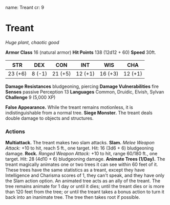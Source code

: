 name: Treant
cr: 9

# Treant
_Huge plant, chaotic good_

**Armor Class** 16 (natural armor)
**Hit Points** 138 (12d12 + 60)
**Speed** 30ft.

| STR     | DEX    | CON     | INT      | WIS     | CHA     |
|---------|--------|---------|----------|---------|---------|
| 23 (+6) | 8 (-1) | 21 (+5) | 12 (+1)  | 16 (+3) | 12 (+1) |

**Damage Resistances** bludgeoning, piercing
**Damage Vulnerabilities** fire
**Senses** passive Perception 13
**Languages** Common, Druidic, Elvish, Sylvan
**Challenge** 9 (5,000 XP)

**False Appearance.** While the treant remains motionless, it is indistinguishable from a normal tree.
**Siege Monster.** The treant deals double damage to objects and structures.

### Actions

**Multiattack.** The treant makes two slam attacks. 
**Slam.** _Melee Weapon Attack:_ +10 to hit, reach 5 ft., one target. Hit: 16 (3d6 + 6) bludgeoning damage.
**Rock.** _Ranged Weapon Attack:_ +10 to hit, range 60/180 ft., one target. Hit: 28 (4d10 + 6) bludgeoning damage.
**Animate Trees (1/Day).** The treant magically animates one or two trees it can see within 60 feet of it. These trees have the same statistics as a treant, except they have Intelligence and Charisma scores of 1, they can't speak, and they have only the Slam action option. An animated tree acts as an ally of the treant. The tree remains animate for 1 day or until it dies; until the treant dies or is more than 120 feet from the tree; or until the treant takes a bonus action to turn it back into an inanimate tree. The tree then takes root if possible.
